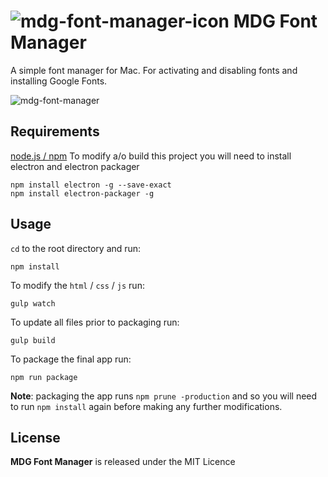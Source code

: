 # ![mdg-font-manager-icon](https://user-images.githubusercontent.com/1267580/38451937-aad2baec-3a39-11e8-84ad-c2b07960468c.png) MDG Font Manager

A simple font manager for Mac. For activating and disabling fonts and installing Google Fonts.

![mdg-font-manager](https://user-images.githubusercontent.com/1267580/38451938-ab277e1a-3a39-11e8-8cb0-6af6c8e96ab9.png)

## Requirements

[node.js / npm](https://www.npmjs.com/get-npm)
To modify a/o build this project you will need to install electron and electron packager

```shell
npm install electron -g --save-exact
npm install electron-packager -g
```

## Usage

`cd` to the root directory and run:
```shell
npm install
```

To modify the `html` / `css` / `js` run:
```shell
gulp watch
```

To update all files prior to packaging run:
```shell
gulp build
```

To package the final app run:
```shell
npm run package
```

**Note**: packaging the app runs `npm prune -production` and so you will need to run `npm install` again before making any further modifications.

## License

**MDG Font Manager** is released under the MIT Licence
